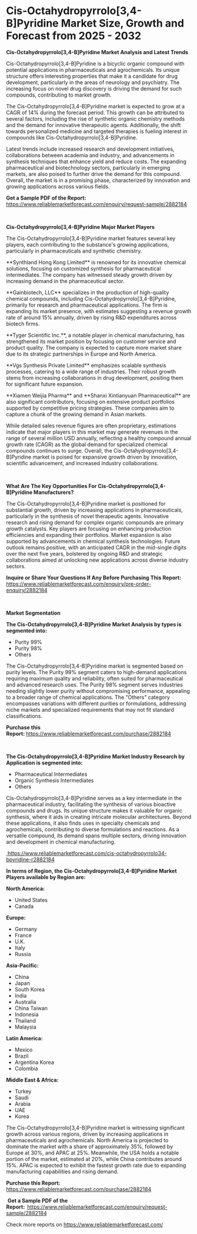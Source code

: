 <p><h1>Cis-Octahydropyrrolo[3,4-B]Pyridine Market Size, Growth and Forecast from 2025 - 2032</h1></p><p><strong>Cis-Octahydropyrrolo[3,4-B]Pyridine Market Analysis and Latest Trends</strong></p>
<p><p>Cis-Octahydropyrrolo[3,4-B]Pyridine is a bicyclic organic compound with potential applications in pharmaceuticals and agrochemicals. Its unique structure offers interesting properties that make it a candidate for drug development, particularly in the areas of neurology and psychiatry. The increasing focus on novel drug discovery is driving the demand for such compounds, contributing to market growth.</p><p>The Cis-Octahydropyrrolo[3,4-B]Pyridine market is expected to grow at a CAGR of 14% during the forecast period. This growth can be attributed to several factors, including the rise of synthetic organic chemistry methods and the demand for innovative therapeutic agents. Additionally, the shift towards personalized medicine and targeted therapies is fueling interest in compounds like Cis-Octahydropyrrolo[3,4-B]Pyridine.</p><p>Latest trends include increased research and development initiatives, collaborations between academia and industry, and advancements in synthesis techniques that enhance yield and reduce costs. The expanding pharmaceutical and biotechnology sectors, particularly in emerging markets, are also poised to further drive the demand for this compound. Overall, the market is in a promising phase, characterized by innovation and growing applications across various fields.</p></p>
<p><strong>Get a Sample PDF of the Report:&nbsp;</strong> <a href="https://www.reliablemarketforecast.com/enquiry/request-sample/2882184?utm_campaign=3106&utm_medium=2&utm_source=Github&utm_content=ia&utm_term=13032025&utm_id=cis-octahydropyrrolo34-bpyridine">https://www.reliablemarketforecast.com/enquiry/request-sample/2882184</a></p>
<p>&nbsp;</p>
<p><strong>Cis-Octahydropyrrolo[3,4-B]Pyridine Major Market Players</strong></p>
<p><p>The Cis-Octahydropyrrolo[3,4-B]Pyridine market features several key players, each contributing to the substance's growing applications, particularly in pharmaceuticals and synthetic chemistry. </p><p>**Synthland Hong Kong Limited** is renowned for its innovative chemical solutions, focusing on customized synthesis for pharmaceutical intermediates. The company has witnessed steady growth driven by increasing demand in the pharmaceutical sector. </p><p>**Gainbiotech, LLC** specializes in the production of high-quality chemical compounds, including Cis-Octahydropyrrolo[3,4-B]Pyridine, primarily for research and pharmaceutical applications. The firm is expanding its market presence, with estimates suggesting a revenue growth rate of around 15% annually, driven by rising R&D expenditures across biotech firms.</p><p>**Tyger Scientific Inc.**, a notable player in chemical manufacturing, has strengthened its market position by focusing on customer service and product quality. The company is expected to capture more market share due to its strategic partnerships in Europe and North America.</p><p>**Vgs Synthesis Private Limited** emphasizes scalable synthesis processes, catering to a wide range of industries. Their robust growth stems from increasing collaborations in drug development, positing them for significant future expansion.</p><p>**Xiamen Weijia Pharma** and **Shanxi Xintianyuan Pharmaceutical** are also significant contributors, focusing on extensive product portfolios supported by competitive pricing strategies. These companies aim to capture a chunk of the growing demand in Asian markets.</p><p>While detailed sales revenue figures are often proprietary, estimations indicate that major players in this market may generate revenues in the range of several million USD annually, reflecting a healthy compound annual growth rate (CAGR) as the global demand for specialized chemical compounds continues to surge. Overall, the Cis-Octahydropyrrolo[3,4-B]Pyridine market is poised for expansive growth driven by innovation, scientific advancement, and increased industry collaborations.</p></p>
<p>&nbsp;</p>
<p><strong>What Are The Key Opportunities For Cis-Octahydropyrrolo[3,4-B]Pyridine Manufacturers?</strong></p>
<p><p>The Cis-Octahydropyrrolo[3,4-B]Pyridine market is positioned for substantial growth, driven by increasing applications in pharmaceuticals, particularly in the synthesis of novel therapeutic agents. Innovative research and rising demand for complex organic compounds are primary growth catalysts. Key players are focusing on enhancing production efficiencies and expanding their portfolios. Market expansion is also supported by advancements in chemical synthesis technologies. Future outlook remains positive, with an anticipated CAGR in the mid-single digits over the next five years, bolstered by ongoing R&D and strategic collaborations aimed at unlocking new applications across diverse industry sectors.</p></p>
<p><strong>Inquire or Share Your Questions If Any Before Purchasing This Report:</strong> <a href="https://www.reliablemarketforecast.com/enquiry/pre-order-enquiry/2882184?utm_campaign=3106&utm_medium=2&utm_source=Github&utm_content=ia&utm_term=13032025&utm_id=cis-octahydropyrrolo34-bpyridine">https://www.reliablemarketforecast.com/enquiry/pre-order-enquiry/2882184</a></p>
<p>&nbsp;</p>
<p><strong>Market Segmentation</strong></p>
<p><strong>The Cis-Octahydropyrrolo[3,4-B]Pyridine Market Analysis by types is segmented into:</strong></p>
<p><ul><li>Purity 99%</li><li>Purity 98%</li><li>Others</li></ul></p>
<p><p>The Cis-Octahydropyrrolo[3,4-B]Pyridine market is segmented based on purity levels. The Purity 99% segment caters to high-demand applications requiring maximum quality and reliability, often suited for pharmaceutical and advanced research uses. The Purity 98% segment serves industries needing slightly lower purity without compromising performance, appealing to a broader range of chemical applications. The "Others" category encompasses variations with different purities or formulations, addressing niche markets and specialized requirements that may not fit standard classifications.</p></p>
<p><strong>Purchase this Report:&nbsp;</strong><a href="https://www.reliablemarketforecast.com/purchase/2882184?utm_campaign=3106&utm_medium=2&utm_source=Github&utm_content=ia&utm_term=13032025&utm_id=cis-octahydropyrrolo34-bpyridine">https://www.reliablemarketforecast.com/purchase/2882184</a></p>
<p>&nbsp;</p>
<p><strong>The Cis-Octahydropyrrolo[3,4-B]Pyridine Market Industry Research by Application is segmented into:</strong></p>
<p><ul><li>Pharmaceutical Intermediates</li><li>Organic Synthesis Intermediates</li><li>Others</li></ul></p>
<p><p>Cis-Octahydropyrrolo[3,4-B]Pyridine serves as a key intermediate in the pharmaceutical industry, facilitating the synthesis of various bioactive compounds and drugs. Its unique structure makes it valuable for organic synthesis, where it aids in creating intricate molecular architectures. Beyond these applications, it also finds uses in specialty chemicals and agrochemicals, contributing to diverse formulations and reactions. As a versatile compound, its demand spans multiple sectors, driving innovation and development in chemical manufacturing.</p></p>
<p><a href="https://www.reliablemarketforecast.com/cis-octahydropyrrolo34-bpyridine-r2882184?utm_campaign=3106&utm_medium=2&utm_source=Github&utm_content=ia&utm_term=13032025&utm_id=cis-octahydropyrrolo34-bpyridine">&nbsp;https://www.reliablemarketforecast.com/cis-octahydropyrrolo34-bpyridine-r2882184</a></p>
<p><strong>In terms of Region, the Cis-Octahydropyrrolo[3,4-B]Pyridine Market Players available by Region are:</strong></p>
<p>
    <p> <strong> North America: </strong>
        <ul>
            <li>United States</li>
            <li>Canada</li>
        </ul>
        </p> 
    <p> <strong> Europe: </strong>
        <ul>
            <li>Germany</li>
            <li>France</li>
            <li>U.K.</li>
            <li>Italy</li>
            <li>Russia</li>
        </ul>
        </p> 
    <p> <strong> Asia-Pacific: </strong>
        <ul>
            <li>China</li>
            <li>Japan</li>
            <li>South Korea</li>
            <li>India</li>
            <li>Australia</li>
            <li>China Taiwan</li>
            <li>Indonesia</li>
            <li>Thailand</li>
            <li>Malaysia</li>
        </ul>
        </p> 
    <p> <strong> Latin America: </strong>
        <ul>
            <li>Mexico</li>
            <li>Brazil</li>
            <li>Argentina Korea</li>
            <li>Colombia</li>
        </ul>
        </p> 
    <p> <strong> Middle East & Africa: </strong>
        <ul>
            <li>Turkey</li>
            <li>Saudi</li>
            <li>Arabia</li>
            <li>UAE</li>
            <li>Korea</li>
        </ul>
    </p>
    </p>
<p><p>The Cis-Octahydropyrrolo[3,4-B]Pyridine market is witnessing significant growth across various regions, driven by increasing applications in pharmaceuticals and agrochemicals. North America is projected to dominate the market with a share of approximately 35%, followed by Europe at 30%, and APAC at 25%. Meanwhile, the USA holds a notable portion of the market, estimated at 20%, while China contributes around 15%. APAC is expected to exhibit the fastest growth rate due to expanding manufacturing capabilities and rising demand.</p></p>
<p><strong>Purchase this Report: </strong><a href="https://www.reliablemarketforecast.com/purchase/2882184?utm_campaign=3106&utm_medium=2&utm_source=Github&utm_content=ia&utm_term=13032025&utm_id=cis-octahydropyrrolo34-bpyridine">https://www.reliablemarketforecast.com/purchase/2882184</a></p>
<p>&nbsp;<strong>Get a Sample PDF of the Report:&nbsp;&nbsp;</strong><a href="https://www.reliablemarketforecast.com/enquiry/request-sample/2882184?utm_campaign=3106&utm_medium=2&utm_source=Github&utm_content=ia&utm_term=13032025&utm_id=cis-octahydropyrrolo34-bpyridine">https://www.reliablemarketforecast.com/enquiry/request-sample/2882184</a></p>
<p><strong></strong></p>
<p>Check more reports on <a href="https://www.reliablemarketforecast.com/?utm_campaign=3106&utm_medium=2&utm_source=Github&utm_content=ia&utm_term=13032025&utm_id=cis-octahydropyrrolo34-bpyridine">https://www.reliablemarketforecast.com/</a></p>